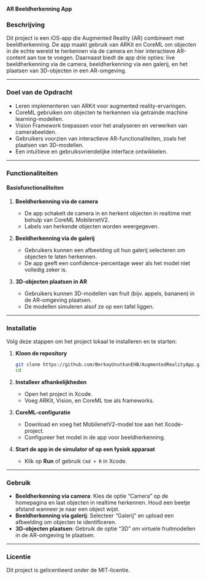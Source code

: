 **AR Beeldherkenning App**  

### **Beschrijving**  
Dit project is een iOS-app die Augmented Reality (AR) combineert met beeldherkenning. De app maakt gebruik van ARKit en CoreML om objecten in de echte wereld te herkennen via de camera en hier interactieve AR-content aan toe te voegen. Daarnaast biedt de app drie opties: live beeldherkenning via de camera, beeldherkenning via een galerij, en het plaatsen van 3D-objecten in een AR-omgeving.  

---

### **Doel van de Opdracht**  
- Leren implementeren van ARKit voor augmented reality-ervaringen.  
- CoreML gebruiken om objecten te herkennen via getrainde machine learning-modellen.  
- Vision Framework toepassen voor het analyseren en verwerken van camerabeelden.  
- Gebruikers voorzien van interactieve AR-functionaliteiten, zoals het plaatsen van 3D-modellen.  
- Een intuïtieve en gebruiksvriendelijke interface ontwikkelen.  

---

### **Functionaliteiten**  

#### **Basisfunctionaliteiten**  
1. **Beeldherkenning via de camera**  
   - De app schakelt de camera in en herkent objecten in realtime met behulp van CoreML MobilenetV2.  
   - Labels van herkende objecten worden weergegeven.  

2. **Beeldherkenning via de galerij**  
   - Gebruikers kunnen een afbeelding uit hun galerij selecteren om objecten te laten herkennen.  
   - De app geeft een confidence-percentage weer als het model niet volledig zeker is.  

3. **3D-objecten plaatsen in AR**  
   - Gebruikers kunnen 3D-modellen van fruit (bijv. appels, bananen) in de AR-omgeving plaatsen.  
   - De modellen simuleren alsof ze op een tafel liggen.  

---

### **Installatie**  
Volg deze stappen om het project lokaal te installeren en te starten:  

1. **Kloon de repository**  
   ```bash  
   git clone https://github.com/BerkayUnutkanEHB/AugmentedRealityApp.git  
   cd 
   ```  

2. **Installeer afhankelijkheden**  
   - Open het project in Xcode.  
   - Voeg ARKit, Vision, en CoreML toe als frameworks. 

3. **CoreML-configuratie**  
   - Download en voeg het MobilenetV2-model toe aan het Xcode-project.  
   - Configureer het model in de app voor beeldherkenning.  

4. **Start de app in de simulator of op een fysiek apparaat**  
   - Klik op **Run** of gebruik `Cmd + R` in Xcode.  

---

### **Gebruik**  
- **Beeldherkenning via camera**: Kies de optie “Camera” op de homepagina en laat objecten in realtime herkennen. Houd een beetje afstand wanneer je naar een object wijst. 
- **Beeldherkenning via galerij**: Selecteer “Galerij” en upload een afbeelding om objecten te identificeren.  
- **3D-objecten plaatsen**: Gebruik de optie “3D” om virtuele fruitmodellen in de AR-omgeving te plaatsen.  

---

### **Licentie**  
Dit project is gelicentieerd onder de MIT-licentie.  

